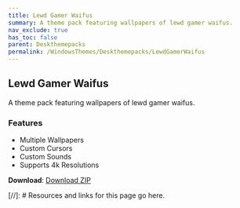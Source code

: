 ```yaml
---
title: Lewd Gamer Waifus
summary: A theme pack featuring wallpapers of lewd gamer waifus.
nav_exclude: true
has_toc: false
parent: Deskthemepacks
permalink: /WindowsThemes/Deskthemepacks/LewdGamerWaifus
---
```


## Lewd Gamer Waifus
A theme pack featuring wallpapers of lewd gamer waifus.

### Features

- Multiple Wallpapers
- Custom Cursors
- Custom Sounds
- Supports 4k Resolutions

**Download**: [Download ZIP] 

<!-- ////////////////////////////////////////////////////////////////////////////////////////////////////////////////////// -->

[//]: # Resources and links for this page go here.

[Download ZIP]: https://gitlab.com/the-back-room/deskthemepacks/nsfw/lewd-gamer-waifus/-/archive/main/lewd-gamer-waifus-main.zip

<!-- ////////////////////////////////////////////////////////////////////////////////////////////////////////////////////// -->

